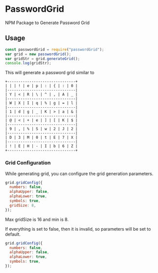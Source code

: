 # PasswordGrid

NPM Package to Generate Password Grid

## Usage

```javascript
const passwordGrid = require("passwordGrid");
var grid = new passwordGrid();
var gridStr = grid.generateGrid();
console.log(gridStr);
```

This will generate a password grid similar to

```
+-------------------------------+
| | | ! | e | p | : | { | : | 0 |
|-------------------------------|
| Y | < | R | \ | ^ | , | A | _ |
|-------------------------------|
| W | X | I | q | % | g | = | l |
|-------------------------------|
| 1 | d | g | _ | K | > | a | & |
|-------------------------------|
| @ | < | + | e | ] | [ | K | $ |
|-------------------------------|
| 9 | , | % | S | w | 2 | J | 2 |
|-------------------------------|
| D | 3 | M | 0 | t | E | 7 | X |
|-------------------------------|
| ! | E | H | - | I | b | 6 | Z |
+-------------------------------+
```

### Grid Configuration

While generating grid, you can configure the grid generation parameters.

```javascript
grid.gridConfig({
  numbers: false,
  alphaUpper: false,
  alphaLower: true,
  symbols: true,
  gridSize: 8,
});
```

Max gridSize is 16 and min is 8.

If everything is set to false, then it is invalid, so parameters will be set to default.

```javascript
grid.gridConfig({
  numbers: false,
  alphaUpper: false,
  alphaLower: true,
  symbols: true,
});
```
